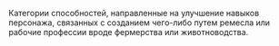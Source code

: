 Категории способностей, направленные на улучшение навыков персонажа, связанных с созданием чего-либо путем ремесла или рабочие профессии вроде фермерства или животноводства. 